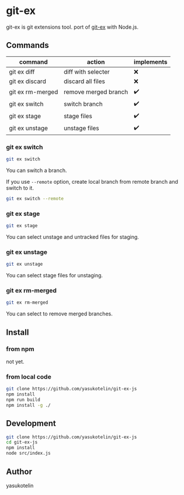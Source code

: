 # git-ex

git-ex is git extensions tool.
port of [git-ex](https://github.com/yasukotelin/git-ex) with Node.js.

## Commands

| command | action | implements |
| -- | -- | -- |
| git ex diff | diff with selecter | :x: |
| git ex discard | discard all files |:x:|
| git ex rm-merged | remove merged branch | :heavy_check_mark: |
| git ex switch | switch branch | :heavy_check_mark: |
| git ex stage | stage files | :heavy_check_mark: |
| git ex unstage | unstage files | :heavy_check_mark:|

### git ex switch

```bash
git ex switch
```

You can switch a branch.

If you use `--remote` option, create local branch from remote branch and switch to it.

```bash
git ex switch --remote
```

### git ex stage

```bash
git ex stage
```

You can select unstage and untracked files for staging.

### git ex unstage

```bash
git ex unstage
```

You can select stage files for unstaging.

### git ex rm-merged

```bash
git ex rm-merged
```

You can select to remove merged branches.

## Install

### from npm

not yet.

### from local code

```bash
git clone https://github.com/yasukotelin/git-ex-js
npm install
npm run build
npm install -g ./
```

## Development

```bash
git clone https://github.com/yasukotelin/git-ex-js
cd git-ex-js
npm install
node src/index.js
```

## Author

yasukotelin
